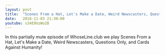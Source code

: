 ```yaml
---
layout: post
title:  "Scenes From a Hat, Let's Make a Date, Weird Newscasters, Questions Only, and Cards Against Humanity"
date:   2018-11-03 21:30:00
youtube: s34E9UzWoZ8
---
```


In this partially mute episode of WhoseLine.club we play Scenes From a Hat, Let's Make a Date, Weird Newscasters, Questions Only, and Cards Against Humanity!
